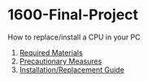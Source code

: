 # 1600-Final-Project
How to replace/install a CPU in your PC

1. [Required Materials](https://github.com/cnelson0/1600-Final-Project/blob/119bd10c0d69250ca4ad96220da5e784a0665d14/Required%20Materials.md)
2. [Precautionary Measures](https://github.com/cnelson0/1600-Final-Project/blob/fc3cd6d378ecd4765d3bc38e37ded3edc7c20357/Precautionary%20Measures.md)
3. [Installation/Replacement Guide](https://github.com/cnelson0/1600-Final-Project/blob/14142f8b91eafd2d0cce70589159198ffdfb1c53/Installation%20Guide.md)
